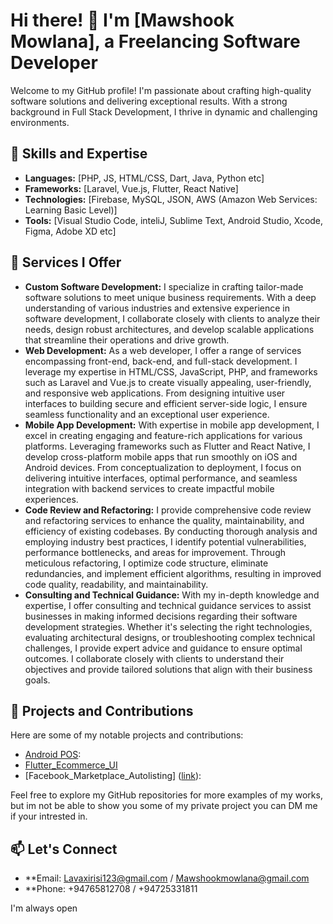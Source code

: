 # Hi there! 👋 I'm [Mawshook Mowlana], a Freelancing Software Developer

Welcome to my GitHub profile! I'm passionate about crafting high-quality software solutions and delivering exceptional results. With a strong background in Full Stack Development, I thrive in dynamic and challenging environments. 

## 🚀 Skills and Expertise

- **Languages:** [PHP, JS, HTML/CSS, Dart, Java, Python etc]
- **Frameworks:** [Laravel, Vue.js, Flutter, React Native]
- **Technologies:** [Firebase, MySQL, JSON, AWS (Amazon Web Services: Learning Basic Level)]
- **Tools:** [Visual Studio Code, inteliJ,  Sublime Text, Android Studio, Xcode, Figma, Adobe XD etc]

## 💼 Services I Offer

- **Custom Software Development:**  I specialize in crafting tailor-made software solutions to meet unique business requirements. With a deep understanding of various industries and extensive experience in software                                      development, I collaborate closely with clients to analyze their needs, design robust architectures, and develop scalable applications that streamline their operations and drive                                       growth.
- **Web Development:** As a web developer, I offer a range of services encompassing front-end, back-end, and full-stack development. I leverage my expertise in HTML/CSS, JavaScript, PHP, and frameworks such as                              Laravel and Vue.js to create visually appealing, user-friendly, and responsive web applications. From designing intuitive user interfaces to building secure and efficient server-side                                  logic, I ensure seamless functionality and an exceptional user experience.
- **Mobile App Development:** With expertise in mobile app development, I excel in creating engaging and feature-rich applications for various platforms. Leveraging frameworks such as Flutter and React Native, I                                   develop cross-platform mobile apps that run smoothly on iOS and Android devices. From conceptualization to deployment, I focus on delivering intuitive interfaces, optimal performance,                                 and seamless integration with backend services to create impactful mobile experiences.
- **Code Review and Refactoring:** I provide comprehensive code review and refactoring services to enhance the quality, maintainability, and efficiency of existing codebases. By conducting thorough analysis and                                         employing industry best practices, I identify potential vulnerabilities, performance bottlenecks, and areas for improvement. Through meticulous refactoring, I optimize code                                            structure, eliminate redundancies, and implement efficient algorithms, resulting in improved code quality, readability, and maintainability.
- **Consulting and Technical Guidance:** With my in-depth knowledge and expertise, I offer consulting and technical guidance services to assist businesses in making informed decisions regarding their software                                                 development strategies. Whether it's selecting the right technologies, evaluating architectural designs, or troubleshooting complex technical challenges, I provide expert                                              advice and guidance to ensure optimal outcomes. I collaborate closely with clients to understand their objectives and provide tailored solutions that align with their                                                  business goals.

## 🌟 Projects and Contributions

Here are some of my notable projects and contributions:

- [Android POS]([link](https://github.com/maushook10/Android_POS)):
- [Flutter_Ecommerce_UI]([link](https://github.com/maushook10/Flutter_Ecommerce_UI/tree/main/ecommerce_ui)) 
- [Facebook_Marketplace_Autolisting] ([link](https://github.com/maushook10/Facebook_Marketplace_Autolisting)): 


Feel free to explore my GitHub repositories for more examples of my works, but im not be able to show you some of my private project you can DM me if your intrested in.

## 📫 Let's Connect

- **Email: Lavaxirisi123@gmail.com / Mawshookmowlana@gmail.com
- **Phone: +94765812708 / +94725331811

I'm always open
